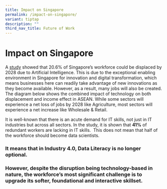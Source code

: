 ```yaml
---
title: Impact on Singapore
permalink: /impact-on-singapore/
variant: tiptap
description: ""
third_nav_title: Future of Work
---
```

<h1>Impact on Singapore</h1>
<p>A <a href="https://www.cisco.com/c/dam/global/en_sg/assets/csr/pdf/technology-and-the-future-of-asean-jobs.pdf" class="wixui-rich-text__text" rel="noopener noreferrer nofollow" target="_blank"><u>study</u></a> showed
that 20.6% of Singapore’s workforce could be displaced by 2028 due to Artificial
Intelligence. This is due to&nbsp;the exceptional enabling environment
in Singapore for innovation and digital transformation,&nbsp;which means
businesses here can readily take advantage of new innovations as they become
available. However, as a result, many jobs will also be created. The diagram
below shows the combined impact of technology on both displacement and
income effect in ASEAN. While some sectors&nbsp;will experience a net loss
of jobs by 2028 like Agriculture, most sectors will experience a net increase
like Wholesale &amp; Retail.&nbsp;</p>
<p>It is well-known that there is an acute demand for IT skills, not just
in IT industries but across all sectors. In the study, it is shown that <strong>41%</strong> of
redundant workers are lacking in IT skills.&nbsp;&nbsp;This does not mean
that half of the workforce should become data scientists.</p>
<h3>It means that in Industry 4.0, Data Literacy is no longer optional.</h3>
<h5></h5>
<h3>However, despite the disruption being technology-based in nature, the&nbsp;workforce’s most significant challenge is to upgrade its softer, foundational and interactive skillset.</h3>
<p></p>
